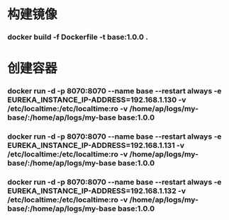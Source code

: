 # 构建镜像
### docker build -f Dockerfile -t base:1.0.0 .
# 创建容器
### docker run -d -p 8070:8070 --name base --restart always -e EUREKA_INSTANCE_IP-ADDRESS=192.168.1.130 -v /etc/localtime:/etc/localtime:ro -v /home/ap/logs/my-base/:/home/ap/logs/my-base base:1.0.0
### docker run -d -p 8070:8070 --name base --restart always -e EUREKA_INSTANCE_IP-ADDRESS=192.168.1.131 -v /etc/localtime:/etc/localtime:ro -v /home/ap/logs/my-base/:/home/ap/logs/my-base base:1.0.0
### docker run -d -p 8070:8070 --name base --restart always -e EUREKA_INSTANCE_IP-ADDRESS=192.168.1.132 -v /etc/localtime:/etc/localtime:ro -v /home/ap/logs/my-base/:/home/ap/logs/my-base base:1.0.0
